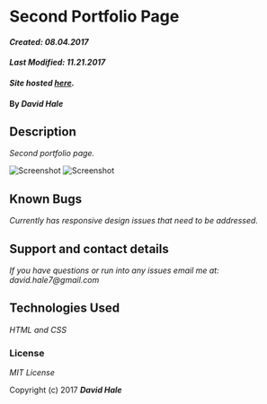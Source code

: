 # Second Portfolio Page

#### _Created: 08.04.2017_
#### _Last Modified: 11.21.2017_

#### _Site hosted [here](https://phuzisham.github.io/portfolio-page/)._

#### By _David Hale_

## Description

_Second portfolio page._

![Screenshot](https://github.com/phuzisham/second-portfolio/blob/master/img/cap.png "Screen Capture")
![Screenshot](https://github.com/phuzisham/second-portfolio/blob/master/img/cap2.png "Screen Capture")

## Known Bugs

_Currently has responsive design issues that need to be addressed._

## Support and contact details

_If you have questions or run into any issues email me at: david.hale7@gmail.com_

## Technologies Used

_HTML and CSS_

### License

*MIT License*

Copyright (c) 2017 **_David Hale_**
